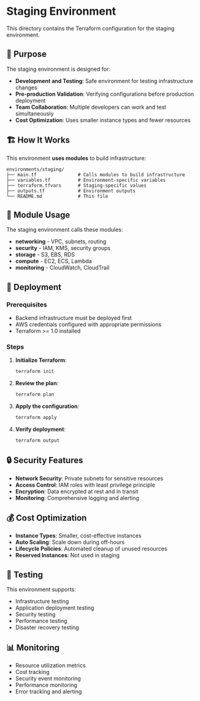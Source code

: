 # Staging Environment

This directory contains the Terraform configuration for the staging environment.

## 🎯 Purpose

The staging environment is designed for:

- **Development and Testing**: Safe environment for testing infrastructure changes
- **Pre-production Validation**: Verifying configurations before production deployment
- **Team Collaboration**: Multiple developers can work and test simultaneously
- **Cost Optimization**: Uses smaller instance types and fewer resources

## 🏗️ How It Works

This environment **uses modules** to build infrastructure:

```
environments/staging/
├── main.tf               # Calls modules to build infrastructure
├── variables.tf          # Environment-specific variables
├── terraform.tfvars      # Staging-specific values
├── outputs.tf            # Environment outputs
└── README.md             # This file
```

## 🔗 Module Usage

The staging environment calls these modules:

- **networking** - VPC, subnets, routing
- **security** - IAM, KMS, security groups
- **storage** - S3, EBS, RDS
- **compute** - EC2, ECS, Lambda
- **monitoring** - CloudWatch, CloudTrail

## 🚀 Deployment

### Prerequisites

- Backend infrastructure must be deployed first
- AWS credentials configured with appropriate permissions
- Terraform >= 1.0 installed

### Steps

1. **Initialize Terraform**:

   ```bash
   terraform init
   ```

2. **Review the plan**:

   ```bash
   terraform plan
   ```

3. **Apply the configuration**:

   ```bash
   terraform apply
   ```

4. **Verify deployment**:
   ```bash
   terraform output
   ```

## 🔒 Security Features

- **Network Security**: Private subnets for sensitive resources
- **Access Control**: IAM roles with least privilege principle
- **Encryption**: Data encrypted at rest and in transit
- **Monitoring**: Comprehensive logging and alerting

## 💰 Cost Optimization

- **Instance Types**: Smaller, cost-effective instances
- **Auto Scaling**: Scale down during off-hours
- **Lifecycle Policies**: Automated cleanup of unused resources
- **Reserved Instances**: Not used in staging

## 🧪 Testing

This environment supports:

- Infrastructure testing
- Application deployment testing
- Security testing
- Performance testing
- Disaster recovery testing

## 📊 Monitoring

- Resource utilization metrics
- Cost tracking
- Security event monitoring
- Performance monitoring
- Error tracking and alerting
